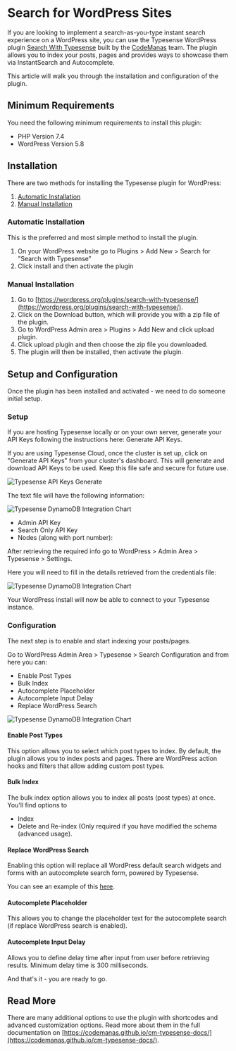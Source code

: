 # Search for WordPress Sites

If you are looking to implement a search-as-you-type instant search experience on a WordPress site, you can use the Typesense WordPress plugin [Search With Typesense](https://wordpress.org/plugins/search-with-typesense/) built by the [CodeManas](https://www.codemanas.com/) team. 
The plugin allows you to index your posts, pages and provides ways to showcase them via InstantSearch and Autocomplete.

This article will walk you through the installation and configuration of the plugin.

## Minimum Requirements

You need the following minimum requirements to install this plugin:

- PHP Version 7.4
- WordPress Version 5.8

## Installation

There are two methods for installing the Typesense plugin for WordPress:

1. [Automatic Installation](#automatic-installation)
2. [Manual Installation](#manual-installation)

### Automatic Installation
This is the preferred and most simple method to install the plugin.

1. On your WordPress website go to Plugins > Add New > Search for "Search with Typesense"
2. Click install and then activate the plugin

### Manual Installation

1. Go to [https://wordpress.org/plugins/search-with-typesense/](https://wordpress.org/plugins/search-with-typesense/).
2. Click on the Download button, which will provide you with a zip file of the plugin.
3. Go to WordPress Admin area > Plugins > Add New and click upload plugin.
4. Click upload plugin and then choose the zip file you downloaded.
5. The plugin will then be installed, then activate the plugin.

## Setup and Configuration

Once the plugin has been installed and activated - we need to do someone initial setup.

### Setup

If you are hosting Typesense locally or on your own server, generate your API Keys following the instructions here: <RouterLink :to="`/${$site.themeConfig.typesenseLatestVersion}/api/api-keys.html`">Generate API Keys</RouterLink>.

If you are using Typesense Cloud, once the cluster is set up, click on "Generate API Keys" from your cluster's dashboard. 
This will generate and download API Keys to be used. 
Keep this file safe and secure for future use.

![Typesense API Keys Generate](~@images/wordpress/api-keys-overview.png)

The text file will have the following information:

![Typesense DynamoDB Integration Chart](~@images/wordpress/configuration-txt.png)

- Admin API Key
- Search Only API Key
- Nodes (along with port number):

After retrieving the required info go to WordPress > Admin Area > Typesense > Settings.

Here you will need to fill in the details retrieved from the credentials file:

![Typesense DynamoDB Integration Chart](~@images/wordpress/typesense-wp-api-configuration.png)

Your WordPress install will now be able to connect to your Typesense instance.

### Configuration

The next step is to enable and start indexing your posts/pages.

Go to WordPress Admin Area > Typesense > Search Configuration and from here you can:

- Enable Post Types
- Bulk Index
- Autocomplete Placeholder
- Autocomplete Input Delay
- Replace WordPress Search

![Typesense DynamoDB Integration Chart](~@images/wordpress/typesense-search-configuration.png)

#### Enable Post Types
This option allows you to select which post types to index. By default, the plugin allows you to index posts and pages. 
There are WordPress action hooks and filters that allow adding custom post types.

#### Bulk Index
The bulk index option allows you to index all posts (post types) at once. 
You'll find options to

- Index
- Delete and Re-index (Only required if you have modified the schema (advanced usage).

#### Replace WordPress Search
Enabling this option will replace all WordPress default search widgets and forms with an autocomplete search form, powered by Typesense.

You can see an example of this [here](https://typesense.codemanas.com/autocomplete/).

#### Autocomplete Placeholder
This allows you to change the placeholder text for the autocomplete search (if replace WordPress search is enabled).

#### Autocomplete Input Delay
Allows you to define delay time after input from user before retrieving results. Minimum delay time is 300 milliseconds.

And that's it - you are ready to go. 

## Read More

There are many additional options to use the plugin with shortcodes and advanced customization options. 
Read more about them in the full documentation on [https://codemanas.github.io/cm-typesense-docs/](https://codemanas.github.io/cm-typesense-docs/).